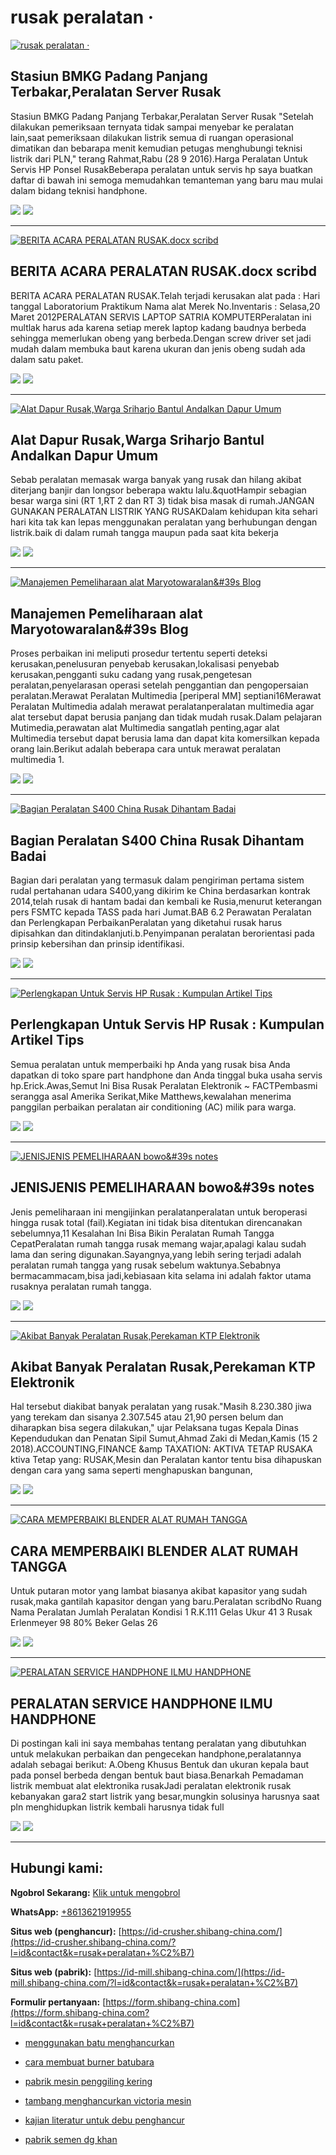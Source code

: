 # rusak peralatan ·

<a href="https://swt.shibang-china.com/?l=id&img&k=rusak+peralatan+%C2%B7" target="_blank">![rusak peralatan ·](http://static.shibang-china.com/all-800x300/207.jpg)</a>

## Stasiun BMKG Padang Panjang Terbakar,Peralatan Server Rusak
Stasiun BMKG Padang Panjang Terbakar,Peralatan Server Rusak "Setelah dilakukan pemeriksaan ternyata tidak sampai menyebar ke peralatan lain,saat pemeriksaan dilakukan listrik semua di ruangan operasional dimatikan dan bebarapa menit kemudian petugas menghubungi teknisi listrik dari PLN," terang Rahmat,Rabu (28 9 2016).Harga Peralatan Untuk Servis HP Ponsel RusakBeberapa peralatan untuk servis hp saya buatkan daftar di bawah ini semoga memudahkan temanteman yang baru mau mulai dalam bidang teknisi handphone.


<a href="https://whatsapp.shibangsoft.com/WhatsApp.php" target="_blank" title="WhatsApp">![](http://static.shibang-china.com/icon/whatsapp.png)</a> <a href="https://swt.shibang-china.com/?l=id&icon&k=rusak+peralatan+%C2%B7" target="_blank">![](http://static.shibang-china.com/icon/chat-id.png)</a>

---

<a href="https://swt.shibang-china.com/?l=id&img&k=rusak+peralatan+%C2%B7" target="_blank">![BERITA ACARA PERALATAN RUSAK.docx scribd](http://static.shibang-china.com/all-800x300/1496.jpg)</a>

## BERITA ACARA PERALATAN RUSAK.docx scribd
BERITA ACARA PERALATAN RUSAK.Telah terjadi kerusakan alat pada : Hari tanggal Laboratorium Praktikum Nama alat Merek No.Inventaris : Selasa,20 Maret 2012PERALATAN SERVIS LAPTOP SATRIA KOMPUTERPeralatan ini multlak harus ada karena setiap merek laptop kadang baudnya berbeda sehingga memerlukan obeng yang berbeda.Dengan screw driver set jadi mudah dalam membuka baut karena ukuran dan jenis obeng sudah ada dalam satu paket.


<a href="https://whatsapp.shibangsoft.com/WhatsApp.php" target="_blank" title="WhatsApp">![](http://static.shibang-china.com/icon/whatsapp.png)</a> <a href="https://swt.shibang-china.com/?l=id&icon&k=rusak+peralatan+%C2%B7" target="_blank">![](http://static.shibang-china.com/icon/chat-id.png)</a>

---

<a href="https://swt.shibang-china.com/?l=id&img&k=rusak+peralatan+%C2%B7" target="_blank">![Alat Dapur Rusak,Warga Sriharjo Bantul Andalkan Dapur Umum](http://static.shibang-china.com/all-800x300/1296.jpg)</a>

## Alat Dapur Rusak,Warga Sriharjo Bantul Andalkan Dapur Umum
Sebab peralatan memasak warga banyak yang rusak dan hilang akibat diterjang banjir dan longsor beberapa waktu lalu.&quotHampir sebagian besar warga sini (RT 1,RT 2 dan RT 3) tidak bisa masak di rumah.JANGAN GUNAKAN PERALATAN LISTRIK YANG RUSAKDalam kehidupan kita sehari hari kita tak kan lepas menggunakan peralatan yang berhubungan dengan listrik.baik di dalam rumah tangga maupun pada saat kita bekerja


<a href="https://whatsapp.shibangsoft.com/WhatsApp.php" target="_blank" title="WhatsApp">![](http://static.shibang-china.com/icon/whatsapp.png)</a> <a href="https://swt.shibang-china.com/?l=id&icon&k=rusak+peralatan+%C2%B7" target="_blank">![](http://static.shibang-china.com/icon/chat-id.png)</a>

---

<a href="https://swt.shibang-china.com/?l=id&img&k=rusak+peralatan+%C2%B7" target="_blank">![Manajemen Pemeliharaan alat Maryotowaralan&#39s Blog](http://static.shibang-china.com/all-800x300/958.jpg)</a>

## Manajemen Pemeliharaan alat Maryotowaralan&#39s Blog
Proses perbaikan ini meliputi prosedur tertentu seperti deteksi kerusakan,penelusuran penyebab kerusakan,lokalisasi penyebab kerusakan,pengganti suku cadang yang rusak,pengetesan peralatan,penyelarasan operasi setelah penggantian dan pengopersaian peralatan.Merawat Peralatan Multimedia [periperal MM] septiani16Merawat Peralatan Multimedia adalah merawat peralatanperalatan multimedia agar alat tersebut dapat berusia panjang dan tidak mudah rusak.Dalam pelajaran Mutimedia,perawatan alat Multimedia sangatlah penting,agar alat Multimedia tersebut dapat berusia lama dan dapat kita komersilkan kepada orang lain.Berikut adalah beberapa cara untuk merawat peralatan multimedia 1.


<a href="https://whatsapp.shibangsoft.com/WhatsApp.php" target="_blank" title="WhatsApp">![](http://static.shibang-china.com/icon/whatsapp.png)</a> <a href="https://swt.shibang-china.com/?l=id&icon&k=rusak+peralatan+%C2%B7" target="_blank">![](http://static.shibang-china.com/icon/chat-id.png)</a>

---

<a href="https://swt.shibang-china.com/?l=id&img&k=rusak+peralatan+%C2%B7" target="_blank">![Bagian Peralatan S400 China Rusak Dihantam Badai](http://static.shibang-china.com/all-800x300/716.jpg)</a>

## Bagian Peralatan S400 China Rusak Dihantam Badai
Bagian dari peralatan yang termasuk dalam pengiriman pertama sistem rudal pertahanan udara S400,yang dikirim ke China berdasarkan kontrak 2014,telah rusak di hantam badai dan kembali ke Rusia,menurut keterangan pers FSMTC kepada TASS pada hari Jumat.BAB 6.2 Perawatan Peralatan dan Perlengkapan PerbaikanPeralatan yang diketahui rusak harus dipisahkan dan ditindaklanjuti.b.Penyimpanan peralatan berorientasi pada prinsip kebersihan dan prinsip identifikasi.


<a href="https://whatsapp.shibangsoft.com/WhatsApp.php" target="_blank" title="WhatsApp">![](http://static.shibang-china.com/icon/whatsapp.png)</a> <a href="https://swt.shibang-china.com/?l=id&icon&k=rusak+peralatan+%C2%B7" target="_blank">![](http://static.shibang-china.com/icon/chat-id.png)</a>

---

<a href="https://swt.shibang-china.com/?l=id&img&k=rusak+peralatan+%C2%B7" target="_blank">![Perlengkapan Untuk Servis HP Rusak : Kumpulan Artikel Tips](http://static.shibang-china.com/all-800x300/1204.jpg)</a>

## Perlengkapan Untuk Servis HP Rusak : Kumpulan Artikel Tips
Semua peralatan untuk memperbaiki hp Anda yang rusak bisa Anda dapatkan di toko spare part handphone dan Anda tinggal buka usaha servis hp.Erick.Awas,Semut Ini Bisa Rusak Peralatan Elektronik ~ FACTPembasmi serangga asal Amerika Serikat,Mike Matthews,kewalahan menerima panggilan perbaikan peralatan air conditioning (AC) milik para warga.


<a href="https://whatsapp.shibangsoft.com/WhatsApp.php" target="_blank" title="WhatsApp">![](http://static.shibang-china.com/icon/whatsapp.png)</a> <a href="https://swt.shibang-china.com/?l=id&icon&k=rusak+peralatan+%C2%B7" target="_blank">![](http://static.shibang-china.com/icon/chat-id.png)</a>

---

<a href="https://swt.shibang-china.com/?l=id&img&k=rusak+peralatan+%C2%B7" target="_blank">![JENISJENIS PEMELIHARAAN bowo&#39s notes](http://static.shibang-china.com/all-800x300/1482.jpg)</a>

## JENISJENIS PEMELIHARAAN bowo&#39s notes
Jenis pemeliharaan ini mengijinkan peralatanperalatan untuk beroperasi hingga rusak total (fail).Kegiatan ini tidak bisa ditentukan direncanakan sebelumnya,11 Kesalahan Ini Bisa Bikin Peralatan Rumah Tangga CepatPeralatan rumah tangga rusak memang wajar,apalagi kalau sudah lama dan sering digunakan.Sayangnya,yang lebih sering terjadi adalah peralatan rumah tangga yang rusak sebelum waktunya.Sebabnya bermacammacam,bisa jadi,kebiasaan kita selama ini adalah faktor utama rusaknya peralatan rumah tangga.


<a href="https://whatsapp.shibangsoft.com/WhatsApp.php" target="_blank" title="WhatsApp">![](http://static.shibang-china.com/icon/whatsapp.png)</a> <a href="https://swt.shibang-china.com/?l=id&icon&k=rusak+peralatan+%C2%B7" target="_blank">![](http://static.shibang-china.com/icon/chat-id.png)</a>

---

<a href="https://swt.shibang-china.com/?l=id&img&k=rusak+peralatan+%C2%B7" target="_blank">![Akibat Banyak Peralatan Rusak,Perekaman KTP Elektronik](http://static.shibang-china.com/all-800x300/868.jpg)</a>

## Akibat Banyak Peralatan Rusak,Perekaman KTP Elektronik
Hal tersebut diakibat banyak peralatan yang rusak."Masih 8.230.380 jiwa yang terekam dan sisanya 2.307.545 atau 21,90 persen belum dan diharapkan bisa segera dilakukan," ujar Pelaksana tugas Kepala Dinas Kependudukan dan Penatan Sipil Sumut,Ahmad Zaki di Medan,Kamis (15 2 2018).ACCOUNTING,FINANCE &amp TAXATION: AKTIVA TETAP RUSAKA ktiva Tetap yang: RUSAK,Mesin dan Peralatan kantor tentu bisa dihapuskan dengan cara yang sama seperti menghapuskan bangunan,


<a href="https://whatsapp.shibangsoft.com/WhatsApp.php" target="_blank" title="WhatsApp">![](http://static.shibang-china.com/icon/whatsapp.png)</a> <a href="https://swt.shibang-china.com/?l=id&icon&k=rusak+peralatan+%C2%B7" target="_blank">![](http://static.shibang-china.com/icon/chat-id.png)</a>

---

<a href="https://swt.shibang-china.com/?l=id&img&k=rusak+peralatan+%C2%B7" target="_blank">![CARA MEMPERBAIKI BLENDER ALAT RUMAH TANGGA](http://static.shibang-china.com/all-800x300/856.jpg)</a>

## CARA MEMPERBAIKI BLENDER ALAT RUMAH TANGGA
Untuk putaran motor yang lambat biasanya akibat kapasitor yang sudah rusak,maka gantilah kapasitor dengan yang baru.Peralatan scribdNo Ruang Nama Peralatan Jumlah Peralatan Kondisi 1 R.K.111 Gelas Ukur 41 3 Rusak Erlenmeyer 98 80% Beker Gelas 26


<a href="https://whatsapp.shibangsoft.com/WhatsApp.php" target="_blank" title="WhatsApp">![](http://static.shibang-china.com/icon/whatsapp.png)</a> <a href="https://swt.shibang-china.com/?l=id&icon&k=rusak+peralatan+%C2%B7" target="_blank">![](http://static.shibang-china.com/icon/chat-id.png)</a>

---

<a href="https://swt.shibang-china.com/?l=id&img&k=rusak+peralatan+%C2%B7" target="_blank">![PERALATAN SERVICE HANDPHONE ILMU HANDPHONE](http://static.shibang-china.com/all-800x300/1073.jpg)</a>

## PERALATAN SERVICE HANDPHONE ILMU HANDPHONE
Di postingan kali ini saya membahas tentang peralatan yang dibutuhkan untuk melakukan perbaikan dan pengecekan handphone,peralatannya adalah sebagai berikut: A.Obeng Khusus Bentuk dan ukuran kepala baut pada ponsel berbeda dengan bentuk baut biasa.Benarkah Pemadaman listrik membuat alat elektronika rusakJadi peralatan elektronik rusak kebanyakan gara2 start listrik yang besar,mungkin solusinya harusnya saat pln menghidupkan listrik kembali harusnya tidak full


<a href="https://whatsapp.shibangsoft.com/WhatsApp.php" target="_blank" title="WhatsApp">![](http://static.shibang-china.com/icon/whatsapp.png)</a> <a href="https://swt.shibang-china.com/?l=id&icon&k=rusak+peralatan+%C2%B7" target="_blank">![](http://static.shibang-china.com/icon/chat-id.png)</a>

---
## Hubungi kami:

**Ngobrol Sekarang:** [Klik untuk mengobrol](https://swt.shibang-china.com?l=id&contact&k=rusak+peralatan+%C2%B7)

**WhatsApp:**  [+8613621919955](https://whatsapp.shibangsoft.com/WhatsApp.php)

**Situs web (penghancur):** [https://id-crusher.shibang-china.com/](https://id-crusher.shibang-china.com/?l=id&contact&k=rusak+peralatan+%C2%B7)

**Situs web (pabrik):** [https://id-mill.shibang-china.com/](https://id-mill.shibang-china.com/?l=id&contact&k=rusak+peralatan+%C2%B7)

**Formulir pertanyaan:** [https://form.shibang-china.com](https://form.shibang-china.com?l=id&contact&k=rusak+peralatan+%C2%B7)

* [menggunakan batu menghancurkan](../32/menggunakan%20batu%20menghancurkan.md)

* [cara membuat burner batubara](../32/cara%20membuat%20burner%20batubara.md)

* [pabrik mesin penggiling kering](../36/pabrik%20mesin%20penggiling%20kering.md)

* [tambang menghancurkan victoria mesin](../33/tambang%20menghancurkan%20victoria%20mesin.md)

* [kajian literatur untuk debu penghancur](../35/kajian%20literatur%20untuk%20debu%20penghancur.md)

* [pabrik semen dg khan](../32/pabrik%20semen%20dg%20khan.md)